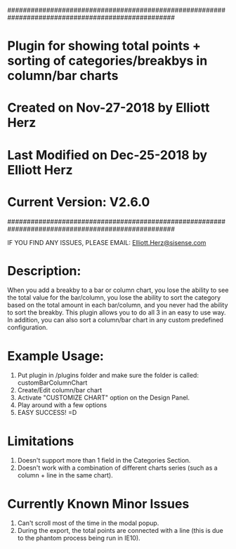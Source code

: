 ###################################################################################################
#  	Plugin for showing total points + sorting of categories/breakbys in column/bar charts
#	Created on Nov-27-2018 by Elliott Herz
#	Last Modified on Dec-25-2018 by Elliott Herz
#	Current Version: V2.6.0
###################################################################################################


IF YOU FIND ANY ISSUES, PLEASE EMAIL: Elliott.Herz@sisense.com


# Description: 
When you add a breakby to a bar or column chart, you lose the ability to see the total value for
the bar/column, you lose the ability to sort the category based on the total amount in each 
bar/column, and you never had the ability to sort the breakby. This plugin allows you to do all 3
in an easy to use way. In addition, you can also sort a column/bar chart in any custom predefined 
configuration.


# Example Usage:
1) Put plugin in /plugins folder and make sure the folder is called: customBarColumnChart
2) Create/Edit column/bar chart
3) Activate "CUSTOMIZE CHART" option on the Design Panel.
4) Play around with a few options
5) EASY SUCCESS! =D


# Limitations
1) Doesn't support more than 1 field in the Categories Section.
2) Doesn't work with a combination of different charts series 
    (such as a column + line in the same chart).


# Currently Known Minor Issues
1) Can't scroll most of the time in the modal popup.
2) During the export, the total points are connected with a line 
    (this is due to the phantom process being run in IE10).    